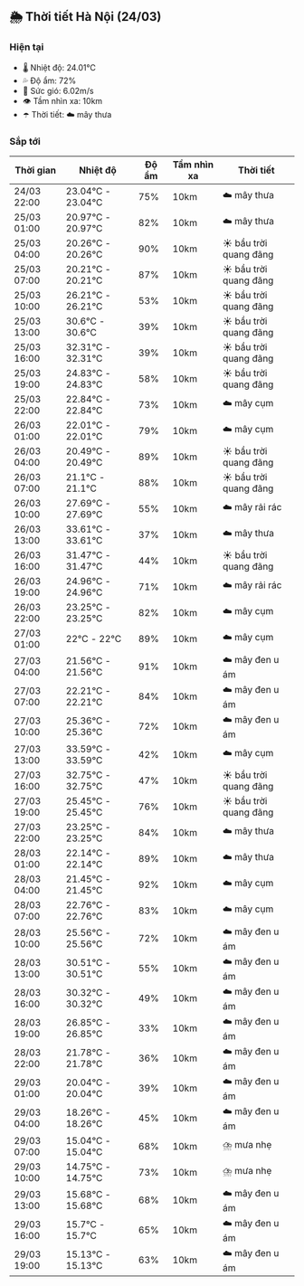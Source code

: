## 🌦️ Thời tiết Hà Nội (24/03)

### Hiện tại

- 🌡️ Nhiệt độ: 24.01℃
- 💦 Độ ẩm: 72%
- 💨 Sức gió: 6.02m/s
- 👁️ Tầm nhìn xa: 10km
- ☂️ Thời tiết: ☁️ mây thưa

### Sắp tới

| Thời gian | Nhiệt độ | Độ ẩm | Tầm nhìn xa | Thời tiết |
| --- | --- | --- | --- | --- |
| 24/03 22:00 | 23.04℃ - 23.04℃ | 75% | 10km | ☁️ mây thưa |
| 25/03 01:00 | 20.97℃ - 20.97℃ | 82% | 10km | ☁️ mây thưa |
| 25/03 04:00 | 20.26℃ - 20.26℃ | 90% | 10km | ☀️ bầu trời quang đãng |
| 25/03 07:00 | 20.21℃ - 20.21℃ | 87% | 10km | ☀️ bầu trời quang đãng |
| 25/03 10:00 | 26.21℃ - 26.21℃ | 53% | 10km | ☀️ bầu trời quang đãng |
| 25/03 13:00 | 30.6℃ - 30.6℃ | 39% | 10km | ☀️ bầu trời quang đãng |
| 25/03 16:00 | 32.31℃ - 32.31℃ | 39% | 10km | ☀️ bầu trời quang đãng |
| 25/03 19:00 | 24.83℃ - 24.83℃ | 58% | 10km | ☀️ bầu trời quang đãng |
| 25/03 22:00 | 22.84℃ - 22.84℃ | 73% | 10km | ☁️ mây cụm |
| 26/03 01:00 | 22.01℃ - 22.01℃ | 79% | 10km | ☁️ mây cụm |
| 26/03 04:00 | 20.49℃ - 20.49℃ | 89% | 10km | ☀️ bầu trời quang đãng |
| 26/03 07:00 | 21.1℃ - 21.1℃ | 88% | 10km | ☀️ bầu trời quang đãng |
| 26/03 10:00 | 27.69℃ - 27.69℃ | 55% | 10km | ☁️ mây rải rác |
| 26/03 13:00 | 33.61℃ - 33.61℃ | 37% | 10km | ☁️ mây thưa |
| 26/03 16:00 | 31.47℃ - 31.47℃ | 44% | 10km | ☀️ bầu trời quang đãng |
| 26/03 19:00 | 24.96℃ - 24.96℃ | 71% | 10km | ☁️ mây rải rác |
| 26/03 22:00 | 23.25℃ - 23.25℃ | 82% | 10km | ☁️ mây cụm |
| 27/03 01:00 | 22℃ - 22℃ | 89% | 10km | ☁️ mây cụm |
| 27/03 04:00 | 21.56℃ - 21.56℃ | 91% | 10km | ☁️ mây đen u ám |
| 27/03 07:00 | 22.21℃ - 22.21℃ | 84% | 10km | ☁️ mây đen u ám |
| 27/03 10:00 | 25.36℃ - 25.36℃ | 72% | 10km | ☁️ mây đen u ám |
| 27/03 13:00 | 33.59℃ - 33.59℃ | 42% | 10km | ☁️ mây cụm |
| 27/03 16:00 | 32.75℃ - 32.75℃ | 47% | 10km | ☀️ bầu trời quang đãng |
| 27/03 19:00 | 25.45℃ - 25.45℃ | 76% | 10km | ☀️ bầu trời quang đãng |
| 27/03 22:00 | 23.25℃ - 23.25℃ | 84% | 10km | ☁️ mây thưa |
| 28/03 01:00 | 22.14℃ - 22.14℃ | 89% | 10km | ☁️ mây thưa |
| 28/03 04:00 | 21.45℃ - 21.45℃ | 92% | 10km | ☁️ mây cụm |
| 28/03 07:00 | 22.76℃ - 22.76℃ | 83% | 10km | ☁️ mây cụm |
| 28/03 10:00 | 25.56℃ - 25.56℃ | 72% | 10km | ☁️ mây đen u ám |
| 28/03 13:00 | 30.51℃ - 30.51℃ | 55% | 10km | ☁️ mây đen u ám |
| 28/03 16:00 | 30.32℃ - 30.32℃ | 49% | 10km | ☁️ mây đen u ám |
| 28/03 19:00 | 26.85℃ - 26.85℃ | 33% | 10km | ☁️ mây đen u ám |
| 28/03 22:00 | 21.78℃ - 21.78℃ | 36% | 10km | ☁️ mây đen u ám |
| 29/03 01:00 | 20.04℃ - 20.04℃ | 39% | 10km | ☁️ mây đen u ám |
| 29/03 04:00 | 18.26℃ - 18.26℃ | 45% | 10km | ☁️ mây đen u ám |
| 29/03 07:00 | 15.04℃ - 15.04℃ | 68% | 10km | ⛈️ mưa nhẹ |
| 29/03 10:00 | 14.75℃ - 14.75℃ | 73% | 10km | ⛈️ mưa nhẹ |
| 29/03 13:00 | 15.68℃ - 15.68℃ | 68% | 10km | ☁️ mây đen u ám |
| 29/03 16:00 | 15.7℃ - 15.7℃ | 65% | 10km | ☁️ mây đen u ám |
| 29/03 19:00 | 15.13℃ - 15.13℃ | 63% | 10km | ☁️ mây đen u ám |
